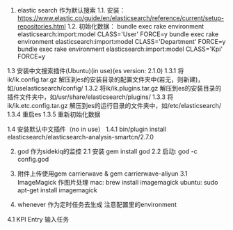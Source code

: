 1. elastic search 作为默认搜索
1.1. 安装：https://www.elastic.co/guide/en/elasticsearch/reference/current/setup-repositories.html
1.2. 初始化数据：
bundle exec rake environment elasticsearch:import:model CLASS='User' FORCE=y
bundle exec rake environment elasticsearch:import:model CLASS='Department' FORCE=y
bundle exec rake environment elasticsearch:import:model CLASS='Kpi' FORCE=y

1.3 安装中文搜索插件(Ubuntu)(in use)(es version: 2.1.0)
1.3.1 将ik/ik.config.tar.gz 解压到es的安装目录的配置文件夹中(若无，则新建)，如/uselasticsearch/config/
1.3.2 将ik/ik.plugins.tar.gz 解压到es的安装目录的插件文件夹中，如/usr/share/elasticsearch/plugins/
1.3.3 将ik/ik.etc.config.tar.gz 解压到es的运行目录的文件夹中，如/etc/elasticsearch/
1.3.4 重启es
1.3.5 重新初始化数据

1.4 安装默认中文插件（no in use）
1.4.1 bin/plugin install elasticsearch/elasticsearch-analysis-smartcn/2.7.0


2. god 作为sidekiq的监控
2.1 安装 gem install god
2.2 启动: god -c config.god


3.  附件上传使用gem carrierwave & gem carrierwave-aliyun
3.1 ImageMagick 作图片处理
mac: brew install imagemagick
ubuntu: sudo apt-get install imagemagick

4. whenever 作为定时任务去生成
注意配置里的environment

4.1 KPI Entry 输入任务